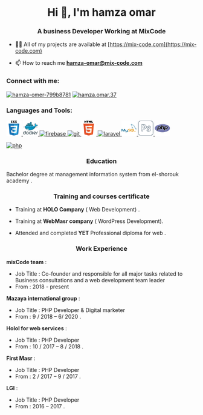 <h1 align="center">Hi 👋, I'm hamza omar</h1>
<h3 align="center">A business Developer Working at MixCode</h3>

- 👨‍💻 All of my projects are available at [https://mix-code.com](https://mix-code.com)

- 📫 How to reach me **hamza-omar@mix-code.com**

<h3 align="left">Connect with me:</h3>
<p align="left">
<a href="https://linkedin.com/in/hamza-omer-799b8781" target="blank"><img align="center" src="https://cdn.jsdelivr.net/npm/simple-icons@3.0.1/icons/linkedin.svg" alt="hamza-omer-799b8781" height="30" width="40" /></a>
<a href="https://fb.com/hamza.omar.37" target="blank"><img align="center" src="https://cdn.jsdelivr.net/npm/simple-icons@3.0.1/icons/facebook.svg" alt="hamza.omar.37" height="30" width="40" /></a>
</p>

<h3 align="left">Languages and Tools:</h3>
<p align="left"> <a href="https://www.w3schools.com/css/" target="_blank" rel="noreferrer"> <img src="https://raw.githubusercontent.com/devicons/devicon/master/icons/css3/css3-original-wordmark.svg" alt="css3" width="40" height="40"/> </a> <a href="https://www.docker.com/" target="_blank" rel="noreferrer"> <img src="https://raw.githubusercontent.com/devicons/devicon/master/icons/docker/docker-original-wordmark.svg" alt="docker" width="40" height="40"/> </a> <a href="https://firebase.google.com/" target="_blank" rel="noreferrer"> <img src="https://www.vectorlogo.zone/logos/firebase/firebase-icon.svg" alt="firebase" width="40" height="40"/> </a> <a href="https://git-scm.com/" target="_blank" rel="noreferrer"> <img src="https://www.vectorlogo.zone/logos/git-scm/git-scm-icon.svg" alt="git" width="40" height="40"/> </a> <a href="https://www.w3.org/html/" target="_blank" rel="noreferrer"> <img src="https://raw.githubusercontent.com/devicons/devicon/master/icons/html5/html5-original-wordmark.svg" alt="html5" width="40" height="40"/> </a> <a href="https://laravel.com/" target="_blank" rel="noreferrer"> <img src="[https://raw.githubusercontent.com/devicons/devicon/master/icons/laravel/laravel-plain-wordmark.svg]([https://raw.githubusercontent.com/devicons/devicon/master/icons/laravel/laravel-original-wordmark.svg](https://raw.githubusercontent.com/devicons/devicon/master/icons/laravel/laravel-original-wordmark.svg))" alt="laravel" width="40" height="40"/> </a> <a href="https://www.mysql.com/" target="_blank" rel="noreferrer"> <img src="https://raw.githubusercontent.com/devicons/devicon/master/icons/mysql/mysql-original-wordmark.svg" alt="mysql" width="40" height="40"/> </a> <a href="https://www.photoshop.com/en" target="_blank" rel="noreferrer"> <img src="https://raw.githubusercontent.com/devicons/devicon/master/icons/photoshop/photoshop-line.svg" alt="photoshop" width="40" height="40"/> </a> <a href="https://www.php.net" target="_blank" rel="noreferrer"> <img src="https://raw.githubusercontent.com/devicons/devicon/master/icons/php/php-original.svg" alt="php" width="40" height="40"/> </a> 

<a href="https://www.php.net" target="_blank" rel="noreferrer"> <img src="[https://raw.githubusercontent.com/devicons/devicon/master/icons/php/php-original.svg](https://raw.githubusercontent.com/devicons/devicon/master/icons/laravel/laravel-original-wordmark.svg)" alt="php" width="40" height="40"/> </a>
</p>
 
<h3 align="center">Education</h3>
Bachelor degree at management information system from el-shorouk academy .

<h3 align="center">Training and courses certificate</h3>

-	Training at   **HOLO Company**    ( Web Development) .

-	Training at  **WebMasr company**   ( WordPress Development).

- Attended and completed **YET** Professional diploma for web .

<h3 align="center">Work Experience</h3>

**mixCode team** :
- Job Title  : Co-founder and responsible for all major tasks related to Business consultations and a web development team leader 
- From : 2018 - present        

**Mazaya international group** :
- Job Title  : PHP Developer & Digital marketer   
- From : 9 / 2018 – 6/ 2020 . 

**Holol for web services** :
- Job Title  : PHP Developer   
- From : 10 / 2017 – 8 / 2018 . 

**First Masr** :
- Job Title  : PHP Developer   
- From : 2 / 2017 – 9 / 2017 . 

**LGI** :
- Job Title  : PHP Developer   
- From : 2016 – 2017 . 





